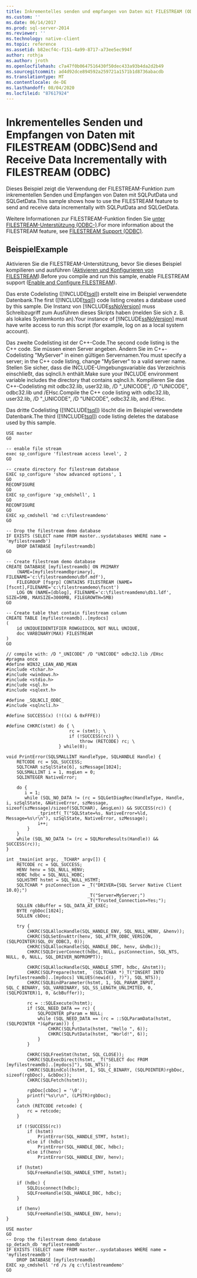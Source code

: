 ```yaml
---
title: Inkrementelles senden und empfangen von Daten mit FILESTREAM (ODBC) | Microsoft-Dokumentation
ms.custom: ''
ms.date: 06/14/2017
ms.prod: sql-server-2014
ms.reviewer: ''
ms.technology: native-client
ms.topic: reference
ms.assetid: b82ecf4c-f151-4a99-8717-a73ee5ec994f
author: rothja
ms.author: jroth
ms.openlocfilehash: c7a47f0b0647516430f50dec433a93b4da2d2b49
ms.sourcegitcommit: ad4d92dce894592a259721a1571b1d8736abacdb
ms.translationtype: MT
ms.contentlocale: de-DE
ms.lasthandoff: 08/04/2020
ms.locfileid: "87617924"
---
```

# <a name="send-and-receive-data-incrementally-with-filestream-odbc"></a><span data-ttu-id="3f09f-102">Inkrementelles Senden und Empfangen von Daten mit FILESTREAM (ODBC)</span><span class="sxs-lookup"><span data-stu-id="3f09f-102">Send and Receive Data Incrementally with FILESTREAM (ODBC)</span></span>
  <span data-ttu-id="3f09f-103">Dieses Beispiel zeigt die Verwendung der FILESTREAM-Funktion zum inkrementellen Senden und Empfangen von Daten mit SQLPutData und SQLGetData.</span><span class="sxs-lookup"><span data-stu-id="3f09f-103">This sample shows how to use the FILESTREAM feature to send and receive data incrementally with SQLPutData and SQLGetData.</span></span>  
  
 <span data-ttu-id="3f09f-104">Weitere Informationen zur FILESTREAM-Funktion finden Sie [unter FILESTREAM-Unterstützung &#40;ODBC-&#41;](../native-client/odbc/filestream-support-odbc.md).</span><span class="sxs-lookup"><span data-stu-id="3f09f-104">For more information about the FILESTREAM feature, see [FILESTREAM Support &#40;ODBC&#41;](../native-client/odbc/filestream-support-odbc.md).</span></span>  
  
## <a name="example"></a><span data-ttu-id="3f09f-105">Beispiel</span><span class="sxs-lookup"><span data-stu-id="3f09f-105">Example</span></span>  
 <span data-ttu-id="3f09f-106">Aktivieren Sie die FILESTREAM-Unterstützung, bevor Sie dieses Beispiel kompilieren und ausführen ([Aktivieren und Konfigurieren von FILESTREAM](../blob/enable-and-configure-filestream.md)).</span><span class="sxs-lookup"><span data-stu-id="3f09f-106">Before you compile and run this sample, enable FILESTREAM support ([Enable and Configure FILESTREAM](../blob/enable-and-configure-filestream.md)).</span></span>  
  
 <span data-ttu-id="3f09f-107">Das erste Codelisting ([!INCLUDE[tsql](../../includes/tsql-md.md)]) erstellt eine im Beispiel verwendete Datenbank.</span><span class="sxs-lookup"><span data-stu-id="3f09f-107">The first ([!INCLUDE[tsql](../../includes/tsql-md.md)]) code listing creates a database used by this sample.</span></span> <span data-ttu-id="3f09f-108">Die Instanz von [!INCLUDE[ssNoVersion](../../includes/ssnoversion-md.md)] muss Schreibzugriff zum Ausführen dieses Skripts haben (melden Sie sich z. B. als lokales Systemkonto an).</span><span class="sxs-lookup"><span data-stu-id="3f09f-108">Your instance of [!INCLUDE[ssNoVersion](../../includes/ssnoversion-md.md)] must have write access to run this script (for example, log on as a local system account).</span></span>  
  
 <span data-ttu-id="3f09f-109">Das zweite Codelisting ist der C++-Code.</span><span class="sxs-lookup"><span data-stu-id="3f09f-109">The second code listing is the C++ code.</span></span> <span data-ttu-id="3f09f-110">Sie müssen einen Server angeben. Ändern Sie im C++-Codelisting "MyServer" in einen gültigen Servernamen.</span><span class="sxs-lookup"><span data-stu-id="3f09f-110">You must specify a server; in the C++ code listing, change "MyServer" to a valid server name.</span></span> <span data-ttu-id="3f09f-111">Stellen Sie sicher, dass die INCLUDE-Umgebungsvariable das Verzeichnis einschließt, das sqlncli.h enthält.</span><span class="sxs-lookup"><span data-stu-id="3f09f-111">Make sure your INCLUDE environment variable includes the directory that contains sqlncli.h.</span></span> <span data-ttu-id="3f09f-112">Kompilieren Sie das C++-Codelisting mit odbc32.lib, user32.lib, /D "_UNICODE", /D "UNICODE", odbc32.lib und /EHsc.</span><span class="sxs-lookup"><span data-stu-id="3f09f-112">Compile the C++ code listing with odbc32.lib, user32.lib, /D "_UNICODE", /D "UNICODE", odbc32.lib, and /EHsc.</span></span>  
  
 <span data-ttu-id="3f09f-113">Das dritte Codelisting ([!INCLUDE[tsql](../../includes/tsql-md.md)]) löscht die im Beispiel verwendete Datenbank.</span><span class="sxs-lookup"><span data-stu-id="3f09f-113">The third ([!INCLUDE[tsql](../../includes/tsql-md.md)]) code listing deletes the database used by this sample.</span></span>  
  
```  
USE master  
GO  
  
-- enable file stream  
exec sp_configure 'filestream access level', 2  
GO  
  
-- create directory for filestream database  
EXEC sp_configure 'show advanced options', 1  
GO  
RECONFIGURE  
GO  
EXEC sp_configure 'xp_cmdshell', 1  
GO  
RECONFIGURE  
GO  
EXEC xp_cmdshell 'md c:\filestreamdemo'  
GO  
  
-- Drop the filestream demo database  
IF EXISTS (SELECT name FROM master..sysdatabases WHERE name = 'myfilestreamdb')  
    DROP DATABASE [myfilestreamdb]  
GO  
  
-- Create filestream demo database  
CREATE DATABASE [myfilestreamdb] ON PRIMARY  
    (NAME=[myfilestreamdbprimary], FILENAME='c:\filestreamdemo\dbf.mdf'),  
    FILEGROUP [fsgrp] CONTAINS FILESTREAM (NAME=[fscnt],FILENAME='c:\filestreamdemo\fscnt')  
    LOG ON (NAME=[dblog], FILENAME='c:\filestreamdemo\db1.ldf', SIZE=5MB, MAXSIZE=3000MB, FILEGROWTH=5MB)  
GO  
  
-- Create table that contain filestream column  
CREATE TABLE [myfilestreamdb]..[mydocs]  
(  
    id UNIQUEIDENTIFIER ROWGUIDCOL NOT NULL UNIQUE,  
    doc VARBINARY(MAX) FILESTREAM  
)  
GO  
```  
  
```  
// compile with: /D "_UNICODE" /D "UNICODE" odbc32.lib /EHsc  
#pragma once  
#define WIN32_LEAN_AND_MEAN  
#include <tchar.h>  
#include <windows.h>  
#include <stdio.h>  
#include <sql.h>  
#include <sqlext.h>  
  
#define _SQLNCLI_ODBC_  
#include <sqlncli.h>  
  
#define SUCCESS(x) (!((x) & 0xFFFE))  
  
#define CHKRC(stmt) do { \  
                        rc = (stmt); \  
                        if (!SUCCESS(rc)) \  
                            throw (RETCODE) rc; \  
                    } while(0);  
  
void PrintError(SQLSMALLINT HandleType, SQLHANDLE Handle) {  
    RETCODE rc = SQL_SUCCESS;  
    SQLTCHAR szSqlState[6], szMessage[1024];  
    SQLSMALLINT i = 1, msgLen = 0;  
    SQLINTEGER NativeError;  
  
    do {  
       i = 1;  
       while (SQL_NO_DATA != (rc = SQLGetDiagRec(HandleType, Handle, i, szSqlState, &NativeError, szMessage, sizeof(szMessage)/sizeof(SQLTCHAR), &msgLen)) && SUCCESS(rc)) {  
            _tprintf(_T("SQLState=%s, NativeError=%ld, Message=%s\r\n"), szSqlState, NativeError, szMessage);  
            i++;  
        }  
    }   
    while (SQL_NO_DATA != (rc = SQLMoreResults(Handle)) && SUCCESS(rc));  
}  
  
int _tmain(int argc, _TCHAR* argv[]) {  
    RETCODE rc = SQL_SUCCESS;  
    HENV henv = SQL_NULL_HENV;  
    HDBC hdbc = SQL_NULL_HDBC;  
    SQLHSTMT hstmt = SQL_NULL_HSTMT;  
    SQLTCHAR * pszConnection = _T("DRIVER={SQL Server Native Client 10.0};")  
                               _T("Server=MyServer;")  
                               _T("Trusted_Connection=Yes;");  
    SQLLEN cbBuffer = SQL_DATA_AT_EXEC;  
    BYTE rgbDoc[1024];  
    SQLLEN cbDoc;  
  
    try {  
        CHKRC(SQLAllocHandle(SQL_HANDLE_ENV, SQL_NULL_HENV, &henv));  
        CHKRC(SQLSetEnvAttr(henv, SQL_ATTR_ODBC_VERSION, (SQLPOINTER)SQL_OV_ODBC3, 0));  
        CHKRC(SQLAllocHandle(SQL_HANDLE_DBC, henv, &hdbc));  
        CHKRC(SQLDriverConnect(hdbc, NULL, pszConnection, SQL_NTS, NULL, 0, NULL, SQL_DRIVER_NOPROMPT));  
  
        CHKRC(SQLAllocHandle(SQL_HANDLE_STMT, hdbc, &hstmt));  
        CHKRC(SQLPrepare(hstmt,  (SQLTCHAR *)_T("INSERT INTO [myfilestreamdb]..[mydocs] VALUES(newid(), ?)"), SQL_NTS));  
        CHKRC(SQLBindParameter(hstmt, 1, SQL_PARAM_INPUT, SQL_C_BINARY, SQL_VARBINARY, SQL_SS_LENGTH_UNLIMITED, 0, (SQLPOINTER)1, 0, &cbBuffer));  
  
        rc = ::SQLExecute(hstmt);  
        if (SQL_NEED_DATA == rc) {  
            SQLPOINTER pParam = NULL;  
            while (SQL_NEED_DATA == (rc = ::SQLParamData(hstmt, (SQLPOINTER *)&pParam))) {  
                CHKRC(SQLPutData(hstmt, "Hello ", 6));  
                CHKRC(SQLPutData(hstmt, "World!", 6));  
            }  
        }  
  
        CHKRC(SQLFreeStmt(hstmt, SQL_CLOSE));  
        CHKRC(SQLExecDirect(hstmt, _T("SELECT doc FROM [myfilestreamdb]..[mydocs]"), SQL_NTS));  
        CHKRC(SQLBindCol(hstmt, 1, SQL_C_BINARY, (SQLPOINTER)rgbDoc, sizeof(rgbDoc), &cbDoc));  
        CHKRC(SQLFetch(hstmt));  
  
        rgbDoc[cbDoc] = '\0';  
        printf("%s\r\n", (LPSTR)rgbDoc);  
    }  
    catch (RETCODE retcode) {  
        rc = retcode;  
    }  
  
    if (!SUCCESS(rc))  
        if (hstmt)  
            PrintError(SQL_HANDLE_STMT, hstmt);  
        else if (hdbc)  
            PrintError(SQL_HANDLE_DBC, hdbc);  
        else if(henv)  
            PrintError(SQL_HANDLE_ENV, henv);  
  
    if (hstmt)  
        SQLFreeHandle(SQL_HANDLE_STMT, hstmt);  
  
    if (hdbc) {  
        SQLDisconnect(hdbc);  
        SQLFreeHandle(SQL_HANDLE_DBC, hdbc);  
    }  
  
    if (henv)  
        SQLFreeHandle(SQL_HANDLE_ENV, henv);  
}  
```  
  
```  
USE master  
GO  
-- Drop the filestream demo database  
sp_detach_db 'myfilestreamdb'  
IF EXISTS (SELECT name FROM master..sysdatabases WHERE name = 'myfilestreamdb')  
    DROP DATABASE [myfilestreamdb]  
EXEC xp_cmdshell 'rd /s /q c:\filestreamdemo'  
GO  
```  
  
  
